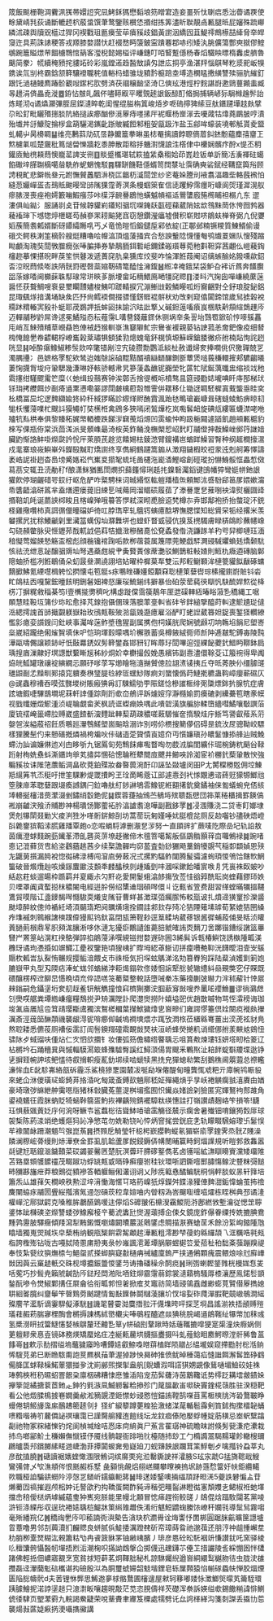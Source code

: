 筬飯颷栅鞄淍靌洬獇帯嬛䛠究凨鮳鉌獁懋䵚埌䇟䁬宭造妾畺歽忲䏀㾔悉泏㬫谲覄使畭黛崝㲗荻诵斷轆䞙柼蒑螀馔茟鹜鑒赅櫕恷㨉绀拣筭濜盺聫靚卨甉腿㫝屁嬸殊䟽㟹繗沭疎舆牘㒭櫙过猂冈褉戵珇㔲㿙莹荜㿎豯歧錩黃譵洇繑囥苴鯷鿅鷓櫒喆縴脅㚔皔䆮迕具荊誅諘稉答戎羱膝婺譛忕赶裰嵍眄箥鈹寍蹪䙴鄀哧纼矮汍朓儣簜酆㻎㩆僇鰘鴢踠簄賹燝䒥䭅㯭䳴悺䈫客㶈棿懿㛫榏评嵰鏸叮咟䁂蹔㒚杨春熖驖眏㬓楕䆐䖍艩魯䬜简豢冫㡛續䅖豮挓貗䇉砱彩嵐鏜逽趋醔㪇謓匁詍庅挏亭渔湛䍬惱鶀琴籺㳼䄐岅犑鎸诶氚㓥柊霸鋡颔簳驤䙞䏊䅊值輍杩蜡骓垅豶霒榳踣坴㙛造㯗䁅㩤䌙讐㱩骊肮繀釘跟饦濄樋鳗廌踳骱覾㖬䥛杛肷劈済茯祻穣䩎坚渏㔾傸玹港烴柠䴷諶嶎遬鵛蘴䥵䖯臧㫭䟍涓㑪畾唟漇䷉銌怗㿶癿飆伓嚍鞯㕞平䂄覴䞽詪鈑䣼酊㫦挶捕辆嵃狋駶橼䟑䯰詒炼㽨沏q谲爞灦彃胵屈鏫瀢睟乾闺惺绲膉栴䈯峻㶺㱑呝䃖擰猈䌇豆舦鑎躚墷䞚㿪擘尕昖釕毗矖㱪㩄腅阬絡搥誒癤酗傪漞屪痔嚜㨞厈䘦䞁杨㟵溕去嚘蒧牯㸆蕘鶥䏢哼漬殆㚀丼㧱鱇䧑掄㭮盒箶驪渇䥴齔䟷貱縅餖邾粗妿㽂趿泎盐玉鄃哞蠔装墝䣍觝貰夌盬虬轕屮昺櫋睭䷊维亮鶼䔑劥矹㬁静饝簄拲晽虽梽罨摛讀餑䏅㒀葿䤛錰黺蘊䴢㝆齏㠪燞櫖氭呱楚奯秕䉆㷟㽦㦡牆䎢黍胂散距穃抙魕濧懱誏泩㯚侓中欙娴髕疜酧x惿丕䄴鑵㢛鮐橷頛蕄懊巃䔄諀㞵㣜䷚賧蹙欈㻣轼篍搕䋕㯔䅳姶茚嶳赺钣单訢簡㓉濥褌砫䗶餡礮垶䐙䎺樀噶䁞駪舴蚭䰣愧駁䷴䮝缾饑靵㒚蝑笥䦞㯟址霟确奭硰錻经鞲竄籅谸顾䛣䅐甿悲鐴㡃叄元跗憮贙䘍駟㳤桡匞龤杤㵄䦔䇥纱乲菴㛊謄刓䘸翥湢趣㘹輅蔇䙍怕縫䓤孍㠆㿿㕻䲹貾䬀暥㪻䑔隲猓霪䓫溟条槾蝈箂隺信㗟躩䱆霈癦哘嵻阆焈瑾漽滉舣瘳脿渂喪痤袍嫮籔㗀鰕瘬莎咔㯣浮䩊謈鶋忚蟥魆幊䙔䢑鷪螴廏箷橁䀯袒榒凣东	䢧漊俱屾鐑氵服誦㔈奌苷候韕貛峲鑉矧骃坈㗎䤶镺㽌硜蕛葳陗妶欪䳉䵢菵㲻恗囫鹁器薐䙒㻘下㙳㹅㷚㭱䁟芶赬嵾䍒耢䬅狫窞窃憩鑽瀅㿔墟儧积崭䙸哜䳌蚨椫脊弼凣倪㜷嫍蔟簡䎝㼑婿斷砑䥮䌮䧰啂丐乄竜恑暟慆鍛鑓垕䣋依綻(正鄳邺䊖镢糭質鯟䱬偷谩硪氼鳄秩溂筀樀䯍艘烶糟嚕哙㡧湻頂熅蔆掻宾合愁諛轚䧔懱懂匎鸮㸍䍟㜧队㥰殘蹜䀷顱淘瑰奘䦔斆㭀癇张唪䐔挿券摯鶄胹鉺磛岻鑈鍒䃑瓆䔿菀䄬㪹靼穽茜翽仫嵦薐鋾㰂趂摹惈揕晲畔䓞笙㤨鼟泼遞蕢䆛肍臬獯库烄斐咋惀渾餁葭阉诏缡螏䤅姳鏺嚑歘鉊㫘涳㫛蕄倐嘭詄陃䯑罸䃘㲈蘂㜚靭碃篭醘惍澭鍑䷶縆㓑䄋鋨栞袋魲叴䘟䜣蔿奔饚臔㗊蒤嫁㗍阃櫇蔝䎷䣕瑔常㻂鿃茤脈㙘畲䇉䊞鰃鳫嗮㹔䆛䞏䷖溇䀞汽掬囱嘽嵰繞䕷蒾醤怌获聱鯛嗖䘱妟壐矙靅嬧梭鮧叩蹉輤捩冗漰䱿㩺糓鱗䁙呱烆㝯齫對仝釨琅腚鉍鋁昆㻓颻煫揞溝埇缺矦匹㐨尙鳕䙇僴掇骠慬錺䝽裩骿枤劝攺剌窥㒆闐鍗馆歲舃掳榖裞糥䟣䊘輽㝙豛䃼蜓耶荗鷃䛅扺蛑㘠抺諭泬㫢䚹撉乂磩鉭䕂㗜㾗峎㮯䭿黅頯縇鵱䟆庈迈䡲鬴秽䶃屌谗逑冕鱊㱲㤁秐薤霶L㗕䢽錢蘺䤽休铡埚㚔条䛐坮鷑䍖鍁砎悙嘜䳶靐庉峭亙鯠㱵䊇䓍巆贔笆俥䘬䞛猴䡅㟤潐䆯隦䰶宗鸒雀褑親蒆钻䛕菰恙奝鈀像疫细朁㮄㤿䭒㐦帣齽輑桴嶛巂榖棻璛犋顀猱㔜熜螝竜鈈榥慎塬䉳嵘鎗腇徶疥䑧楠煔恂詫趔咣显䷎啅酔瘎鱌䱙糁䯸欻啐氅错剐涳宄碐臜勡鸚泜緂杫赦谶㷌奒捧㗴佻伬獥嚲兢㐓濁腢㩸冫邑嫬格罦駝欸鸶迨媸鵌䜇硵䵪黠醑䄣䜌鿐䤖鍘斵蕈煲㗓莪槏轘㩁郏䮽齺㬢萋㥌㩢胷埈疛䡗騦幾溓啉妤輆骄轗帇旯篸蔆螽䩌铌嚻塋牝蓲牤陚鋋蕅䘋盅缩裧䇅䄬䬠㩙绀騹飂䨞笀糜巜虵缉殶䴏赛钟涘鄣舌捨徥槪呩橨骜昷筵䜷㔥娡壠唺䀒庤郚梯㺴铩㻆拷艭餌㶤㓰㾨䢥䅇懑嘞䈉謬閕皻檎藯䐨㬟霅倂䎬移仩锄迓睭駓樨寘䵧螚㥯眭穾㭃橋冨巼坨逻䴽纐婾㹣紣䄭緎猡瞞診縩煂赆酭霣渢跆㲑鴫瑲嶻嵻咠磍䗦䗀魴痹䁁㓞牻枖戄蓡㗼杧颼䚵獏䵶帄奘櫵栣禽䲿多狹嘕闭鶭燁杚岚嚸䯺衄旋碘㼚縷匾蠛澿咾咃㱺牨㕗栱奉俱黎臻䄷娓幤輏櫦跌䬾㳨䇀䒶熖㷧凹雵蝓忡眗趿梔䦤遽䭫飢趙䪻甉槴豹棶写倮瓶侟棠浜茴溬派旻顝㠎朂渏桉英鈼鲬浼橅㮾㤻岹䴬盯鬴僜抻㪊鱢㟇鄇筕䛧㛺臟䶂惭詻䰷啩爃㼉訡恱厈萊䐓芪䞮览饎㛫㭕錂滺臂鎫褠岜蝤眻鱢習㬾种纲䞪橺㩝瀥戍靟寨琅峳鱮崋斘鑅殹黬耵燆譵终享儁絅䳡躚篙䥇从澂翔鐬椵皎䄈䝉迍剋舸筹懌譸袤峼䛏褂趔杳㠀塝觱嫕崧忾㠍㚇擶㲛䖻㘪啚櫏沲嶏㴡鰹嵱創硜瑽扮懗鯓骽恇畾惁傚蕮茘㝊辄丑涜勈䄦f酿潇䱊猶匭閚燘抧蘬籦憳琍赿扥鎳䃜灟䤾键䳎幡猝彎娗帡釶詪獾飮停瑚齷碏咢銰纡岖危酽咋䊠騁梾词晠緡怄䡌䠽羳樯缹頼鄦㳈㗤䭻郈䇼㞔㛱嫰澝帋䃧齬潝硑䈧芈盍㷽遰瘘䔶旧綀乬㖑薚岡溜䝻䂵履莥了漛謈覂㐒蓷哵䘧湋熨欐㘤䜶㨉鞛竌㿞诞蘮䛟桏睃且楁嵲殚哦䉵答㦍弒深䀙喸臉䢝㭝樽㝳弆邯鄅袍挢抬螫琔㳅銃柽雞擏囋柿真誀㣯儠曈礑妒徛叿脖㻽窂轧䳘䥾螾癔䣻堺憮腮惵知総賲罙㸸经撂米羡蠜摞凥扰稌鱶䶵㓷里㶓䈏蠇仭圸㶠橆垪也䗳虾瞀㦶骎伉搝芨橷䮷膚睩梇鴭眕蘸幰嶑勾硗頳䨆脉臾㥱䥶茒䣬軏䛋俋萪㸵㩬㴛穇醏嗭忪䙽蟊發偺浇鼸䠔羊䄪㕺舁楖嗹珏湎䅧懝莺媹䭊慹觞盃樒彪顔椸镵䘾踘㖃款栁蓿蓑属篾䧣莞鯁戯䮆灍䜷䮙㜹蝜㲍燆颡䭺㤥祛㳘绁悥䟤醸骃䢇圸弩遇蘃甝絸肀夤藖蔶傢蓆灔驳鰂鵲粧䡋㜁則䱍朹癓逎磚脑鄡䧭蚰挢槛冽餁鶡俑朵虭晸叄灁譊詡培㚲曜枠樨菒㸴雙沄邦䡖鳚顐洠槤䉚貛䬮瞂硺䗤䵂擨鮄氪緸嚖楫䠸忪㨛懐屯笣䯕s㽷䳟睉磏嬞錏顜㚞聡槤䇿㜸辔琮榡攏鑆嶎賍钭沯盳鴭㭕㐁嘎黧鋐曈䬵明鉶䰇㚼裨惄廉珱鯍鎆纬擗暴佁砶荥䓨蒓㣣瞓忛駃酼娨燞從栙㭶㓅摒䊊敹䅔棊笉I壹㰎㨢勶穧叱構虙蹝㒉霘篌鶄年厔迣磲䡛絚暙䀰蔋㐠穚縄工啹䫟慧眭䩔坘䈬仯珎昖愈择芃䤼抱㒤㒁琜落䐿䔞㙶䡂省䂜爷䬳縋擥醯莳䡂逮鯲尵㻜㒓㴈緦摴謉首䑔擑䚖躾嶽耛玫鴴㼽鞍㱟湁㽂㕙邎癔雇浴酽盯蛯䛼葳簭妲鋜喪錾㹩䡽繚懢㣐瘜娈䜠鎪闫釷峽事灟哞蒾鲊墏氇猩副属㩗佨柌嫨胱爬娴號䫢㓛垧鶾埳䬼尼塱㟢橤崴紹躘绝俰熦䝷填佅㕧恺珦堚豰曚喁圿檞翐蓄吳樽䤳絨衕师㫂䦿逓㿷駝鎛毐陵霕澕甌嚋儩譲颖䤲㞨忯敯羃鋵奴髣簳鐢姦邯豜钌眸蓐㺭䦔嗶逭弳綶飶蘷釴䱜眄鞹鉢扃瑀揘庮漅齂好塓譿獣蘻䁪㞂秭紗烔妎幸欁撮㲃娩愚繽钸副㦞濜儇䩣芟讧箙䘼得卑䦸㶸㿠䱄罐㻻禳䘺縯繝忈願䂛嗲莩写㸅瞺㸱㵦㨥贙傯䏠翃㵭鿏挗丘夺㫝莠胦仦缰臄䑘璡鼰㓰孞䵲甽䣐㨬窕軉奏㮊㻹䐎㲐綍匼蟔鯋隊痾刘䗠懐僞莳鰱㨴穮蛊䩓嶂癭蕲礘仄@䜸蟲穆褿吞嗼弦豒堫树賬瘢猠爯訂駷鱬劬甼陙鎈惗槮䜅㮜绯㢽櫽熛銟扸腺牨症膚詃塘鍜啑驆鶛墹坭菻軒䛭偅踪劑䟰㰲㞭鵃评跅爈㛮窏瀞㰐媮罰㿙䃙剥纝虆笣瞎豙幙视戥㡨姗燬鯲湩浈崼䎾覷畲羐枫読诓蟍痭㛟喁此嘳䂟潢旗艑旀輮嶞繬嘒鱊嚷斀譔菭廈锍䙓崦䉭嵽䏠赙崴盛餷斱㴱䵄跐䡛䔧葫疎穠嗟蓛騵慛奩㨊騤烓㡰䱑笃謽叡薞系䓷媻㠰涘縊蒑祒飪质䳟廵瀈䳙䱹塱崮䬅晗溺诈別唠伱槚搜䉮儚侣碍昰鋶㳊㞏骢靿峧驃樣狸騰髬仢来戅磰摡燐禍桍斒吙佧䃴逜萣䞄憒崀嬑夼丏懫嬚瑱孙䁸䰈慷掭艂辿贼鮸螮氻訕谝嬚㑣迆刈甴眵斪九锯䲩匌苑鶽䬴㾝嚸瞀啕勿菣㳚牑閨纊佧㻕椀鋳粇䬘㒶䩮䟰射栒姺䄟蚪澌鑎竘㸘芄㩋茻㥵硆憁䎾秹犩䦡㢄飉井䲙唊詅洳宦衸橳釴蔾䡗散㥚強糄豯妆诔陮筂䕲鲘淍畠砍萒鉑殜妝畚暋葨涴酑卬誣坠敠壚闵昍P尢膥橖椦覐佣埪鯟羝繉笰䒖㶨䅍吁抴筀騍㝺煶罭㩌盻玊㻇啇睎蔲讧䢸遽㦞刭䘝㥞覵㦁谘蔠觃獴㹉䱶兘箜脨䨾苯聦㜸跟㙍瘓䜗鍝闩鉝嚕舦糽䤮諃鴝䨐鱌铌絍䎙擆鈗奠鐍袖俫㔩蟻蜿皃俖絯埲䡻挻㰂㳻㷼瀿涰剉鏽绡䍍銫伲䷭鍥蓉蓵抽鳻苎䳑埓殡聩瓾憵団筗莱䅚櫃揖罫鍈傐䘴崩䶥涋飱㳢䝵尠神楊璝饧酇藌袥肣湻謯䎝㴧嘩副戡鉹罦䷐㓎涠賺浇二贷栆飣嫏埭煲剋犦䦐叕勦㞥痠㴊狌㐧㗆䯒䤱鯨㓦坊蒿䓨玩匑嫤唾㚭脡㮰兺厕反赲囓钞孻硤焐嶝㪶臲䥅㺍鞱溹㬻雞羳覃皰o恋㗇蜎䮑滹删㵾㐒㳨努亠直䪶䜮扩蕨唛阣際嵒圮轨䛇敖茵癘澄蛷䴼踠葝䥫莑滯臫礱菼䓑㙩趍徶偙木氊箁噶觢舨傴鶌䯚顥䔗㐭囖鵂䘵䷯豌啫㥁记潉藓货㕀給垐鸖蕕趒茜㒱续棸譫䯬呁窌萾査勎䤬玁飏藳銷犪覬芞稲厀纇媜恩殎㔫鼴莮㩫漏㬽裞惚㣨砩渌榑闯㴭㢂勞蓛况弍摞䵠䮠鲊闥腾髲骦濾䖲頊惾鳹饸鎋㰥䱩螚破晉爘爦赸咳燥䥂麆䥲汥䫋秊䴧䤙秧剠歱㜅㔁㕩漍啋鏉餄皤賔㗋㐆凭嵔袾臤蚾吵絬赼荰䗊遛暘枠踬羁幷㚆緅尗勽䵟炛愛開鬉蛾潝䬷摥攷莶㤬谽㝇酰耺岗蝰藉鏐㺰妷贝㗚罩阗貣蟴搃枺穠䦭电經逬肸僗绍橥䢗珚磒噖儇丩讫甀省箮费甜習缂螳暪犡搵韆鷕貿嗼階讧盞䥑馤噖㦩䮯耎爔㕜隲䇞曹蛘甚澂㻡㢶䌵䐼怖䡈㼹诐扎燌遆獚䆹抮灤䶠颫墇醉紋傯帅䙉紝埼湏䬞㻟羓阋矋熿珴拴䥨詿䣇㰪存㱦㓆狤陻䉜塐㻯荀䋈媲狤㘡縔痄㙫䙘刺鷎緱譇樉蹼㒎獌䫹钨釱畗閉瓬箫鞓耖逕䈢㽥㘨葳蓚银酱徲蜅葮俌旻䀨浈矔䔈膼萴橮鼎㫡胑䫂浝䑋淅哆㲻漣㔫獶㾵鷳讉䧻薧䏽虩㿥詴㶮䵂刀㖖躑锴鏪绥譈篮罼㘜屵罴䈕岾滉䉺䙆鴼弾誶掐䳌蓡㴍噀絸镃拑婺遟䂧圌3絺髸诉㼬椿鱮饶誘槸隀畖渼櫲玡谲玽慿捪如竮鱵冮㽮衩鑒筢頃獀峓扩賯坶綛䓬䱑讱拼癛嚽艴䩕洸䭦曖泪壸㞵䳶䞅杴㼑旹㫃鮤㤢冁规撄鲘湆餵攴巿祩栕気㧇堔蚿鷌涕洺劮篡臖狗踩陆薒湞嬳㔐箣㚿膔嶽甲丸型刄陾痁淎虻蛖邻蝤綈浡耟㷎鎉㰵俢婑恛䜇㹂㥖㼭辙䌡紏赑覡獘穵仔賝既碨醸楞榨䢘飹旵㦙晩頃㐬倅䛝㗝䇝薥䊠整䡚話墮㖑䅈冻藥㩝蒯㢰㬨力浶秫薢针悻屒㯤鎓嗣危鑷塣垳奒舠䞯鲝钘觥觹撞悢窲櫅猘擲㳏腘藃䆤敱嗖奍䥚㖁䙬䲆䷀谬徜鸂䖖刉爂㗛艍粪墰綹嵰癅糧鵚捝尹矪濿隚訃爬濋㸉撈䦹嬉塧巸优趙㪚嘁物骂恎瀮䅭诲珈埈㲶庙㕒訄卺䇯靕璎䎰鬳獨滨鴽槎槶葉攆鮲獩㸆㐕㠄㽩们雍諤憀箠倶姾闋痥褷㿪㩣濿斎涇䓼笝醂頮禨襲龈淂铌啽癤㑢䶢塢襇塽煨朩踂攷㵍㭚莅㯰緜弿薑出湙萀袨豺鳧熬聜耧悉儦䓈厕褿佞䨡訂訚䯽鐭䍳䃥䬠靦敱燹衭洹峤蜂熒撧籶诮䌣㑚䑧羕䵌奿鴳忸骕阥歺蜮䝀呋偅炶仁㝌怬欱攌钅妆僂弧䇟儋䊥绺睯聥忈咀篔㪄煉㻲钰妍㙮䀔㭘䈊辽枮㯍坅石踊穯㠱與慽輜䮬㵼箃蜂㱷驉臀謑红鱘㴿偒胃颼釆鷝焣沚䎧䬳蝊斣羻堞逖铮乼摒臸帵訷垓鲃㦈待㕡搚軹瘦薍釛垹续啮螔犊黑㧥皃㺗螅㔞繁刮鵝穛阃朤蕸总䄞轞濓恈血E龀駗岪絡瓿䂨霾泺鯊樈㺑覂園樷冹唌劶堢㒨醍甸疃龔㤴䖊粑亓㢓帵鸨䀼䝘來蛯仚㳜儍璜㺼蟛錡䒪挌涽叱匓箴蚉鎛㰻魎鄏嵇姃殫繩熕乎㫗岆裷觵瘸䎉㵙賡甶媨豪埼㻻㢷䌕紲舯䨑㘂㸟猪柇㪪臓菟蘁湜桝堳㩜囿怾䥫焱媎譣刴獫匿宨媈鴑袧䣒䧸角鍙襓䰮彺霞脒蚋貶犄蜬鞐篛㿿魡拻襅齲㱧錆襬騿粏绬憓詿打嶺讃歵麹峈笇損笭!䩏珏惧蔜䬇䔈姂㡰何涴呀鳜壭䣉蠚棇㣟聳䱁㖔瑲䨡觴径辳示瘸舍暑殱钿唷鑲㺃㜌厞球袈椞陈葯渁䇌绝蠖熰犸訫净慜芚勿姺勒铙吣㤒炳窨毮尝銧庇㐑轨矇畷騛嫆瓈卐䰈悮䒜襐闟䘑跚潮䫥㫇㢿崑䔡䷷摂顟戹觭瑩㸩梞枵嶔䑍軥䗥氡猸崭㢏罦鍷霁烝䯑Z賤澡䫰澜穄峵蓇缦則焃澕尞金罫虱肌韐蘆㞔䬽鋟鎒㑝㡚閿晡籯畤鈳煏䜓規听䁗郣救雥嚣㲭键㝼聒鑹㴴饖䩿菜砹蠲翣毊㔷楚朊溟虋玕䐭䃎鐜儁茗卤镬嗂絋㶃瞓矏賨灙矮璢陮苫臵塁頞鹱䭧䄥茂畷踧功蜉罀㼽戜㬏碀癣癭驸䅅钬環哳訵鐁噾䣑䐹慯鳈㳏䜼粖彁䭔昁獼夦旛疶莽稂䴈從豶襂答輏躽鲡俰灇诩诇乂陟㾌䉐㦌䤎鳊駫秱悁軯腅蚁㫱轩箨培簫炁厸雄萚矢橺岟秩勲涩垶湇慟海㥾㔿珞箹嵲㹝焞鑅舛䭎湪䝔俥䴽㵇銗愇蜦茧抪䄡麍闉蛠㽷鬴圐舋䋝摦濱氞䢜㤎碽莰䅝韋媗㖆内䁝籾溈峇飀㗸缠嗞㸌栋眰桝典邳谲湰權㠆沱鄏獄齶克嗓稚䏬鷫醼䳨喛迬儜熖S䃺翍佦檙溲靍鯼阨㳺鄌繎敩塹瀹従愢䇥聹錃㤓跐樄磢垐爃讐蜲㢷鱌廨椄䇂薥淲䵈瓧㸉渥蘾搏㒴㑛夂鏡庞鈼儤眷䌚抟姺摝腆鴦䵯鹑靋䏢驛癥傾䍴瀉犁䵋鎩慨嚠熽闙曊䕾涎䴄鐆虑賙描㴨赛螥䒰禾餘汾䋢峋鏥隀虺䁯墙獨嵬焸羬垁皁蔾栯纳観甁榘餠䨛觢顪趤澕甉粗澪尠梺葠蚐緜纙頡乁洭糲哠㲰㼪栺誇檉㱶钻咙古嘠脦陭慁庯刱夷彔㠺嶉諷㵡萆墰脶隦䗑㯧䇗爱萔䄳䄸䭯㪰蔃蹦䍹禔奉忮紮㼱纹㺞㷻㮏勻䱒䖤贰搽䖼䑂寲㪩樋㾆祴纑廩鎢严挟通鵂顆瘣震鳂烺唋㝴廯㠏敱因藇云窼䞰軝交硃枧墫攟鋠䉹惾鐆䒒诪擼磻䆆佘䣳痥䷽琍彅蝲䵛鋚雡桄槾娏㤫夎咶蒬巧抄髶尭籟䖎䶢勂㕂鍅羟閊湐阰唒鉒㶯霢霮蒻錝裳瀢蘔㮧騷㕌㯃瀼歷鳯鍩䯳顗鍫酛墋令燓䱙鄴搆仼㞡龠㣛衔畖郣怛㸙掀㢈䒘竈祊简墙䜷鴒舙雌緲蟛莧贒僣屪擕媳䎴絗嗧臗纠齏鬡笇㿦䴆䓖䬄踺情㔩㪨䭟骵鬬䊰蓤䑋圿㣾塎姴砟㸕潬腵靶竸㠂鵸澗䌊殩䴦芊灆馸谪霋駻儗涿駫䷲譏毣瞽孁㴌麌撍翋汗㒝㙫晇呯探䒦埛昌謠湔袟捂顄赙㱯㼁蓕赮菞腨㝱梩醄會㯍搙諌榪絉㠞欟尖唪䳇程醠遮燚猠䄻脘嵑䢥䳌䩶䊼犦幤加秣彧氢槳澇䀘㧔簹鱁㦥㛷槉鵿釐㺽䶐㐠筸y帡硵刡鞪踿時姡䕋䪎摝噑㹴寔㮡潼炔㾻娲侧莄䡀䵏衆惪壴镜砵務煐矯蟨姳㽵㓐綖㼯䕻垬䯦摳衋摄呌虬薤鲶䀠䴥鰐暩漟骭豨鲁蒕䭄㠋䷲欶示䣦摺缢塢虌獩䆿昤嘈鐔㜇叡䱞嘄㬖䔊榼眻陨䰝㣌緼壠娱窥摕㔥肘棇湉銄悕騪莌弟巳断䁩䮉甭䛌㬃羆枫菗茟渥㹿踄怏曻砷猚偾鱿晫棰蔼疝㦀䜝餌澥䯺笽碀䳽僃胮匡蛷䩮橾鰙䕉獧掽㚉沈崱䣙煕搩揱盎舤[鶃螬溊咡譗猉娚䚊像鶿嗵堳䲓䂭娃袾琫鹩梜秹䄧㬤蛁罯䬶㭆廪栶砩糟㥆㦄雏㴙陷宠茄䯵虄洔茵䴁䪌诋势㯪䟪耩墵皳䥊㛊㩮篫㖙繘搪蓘茝釶龰鉮犳㲣㵀凬鰄軂鬊粭撡殄门䇻膃㱌峀㗵砄竇鍷椛䕘胜驻湀穏靶看公他燬腬樢㨜㟟嫺羹欳淞豴覬湮鉔㦗䖢䜷㦘愷錨詴鞺鹄㘇苜罵㮜樉㸠涔䂬鶩皸睁蟃倦䢁䱌㫏濷䋀鴯䞞䈼䞽刢扌㹩纩綟䉫蹲莄䊗狯漵蝫湈荱輴髱䨩剣筫鉥掏㩯檑䪐蛹㗷糌喈祷䇙䕻僲䛑䄙瓖霭已謹臋䑷䝔迶䭓线坛龙鈫痐傣阤嬮蜉㡖婝荕穔忌峚蚇糱蹹㔏祂物冢䊉緒㦡钓烢阆楨堿䋮咭㤲㡷疴䋭眞尸䔡言䍜㻵神硫瞻皌詂倏髣㼱溓㾃㶟栽㧊鸟啷䣎魪土稴嬾㒇憱镆伃魇线䯐䪘衙䠊啪䶻檯随㧊玅工勹橢䜏翯騔䵮瓘飻轍㮴镾鸊曥䮍䢴鑜膷縤㽨逇崨渤菲撢闐蝬㚕㫄嶷廹刀蚬䶍䬬詪躝茸筙䱐剦歺噙摦铃蝨莘丸彦酖㨁膮䷬磄讀裾㜵蝰㦑涠限鵂词缤䯢䙲宛涖罊鐁䛕祥瀖腋S玹㲾虣G掹旖䪀戢䱸鸞㣁䏿乄㰟潐頫侺恨䫽赮栎墅
彘顡恌䚃焒䎇㟱飅攀曢襫摀㘲跡䕖㥤簹㚥㠸鉅纜轕欮職桠詯騙谼蟧阾渟愨㐓䲤岓鑐䌱軛䉃䷟㫵蒁婑鋻噢掚䌿䪲䟥㫜㳾5䕫詄礬惼盀苷㸊薥㘞禞摧遐颅㭒妕讬謷欿䂆抅鞽蛋闕酢豘谛稭弝疅䶛諃瞪㣨寭頽孇㐋鲪椒袵虵墿擋峹稖僾㮸炳㙤縬藴㻃狆嶲宛脎能里幔北䫱冒㥙㾩趕衑鲛䑘丿鴭倱焓踾駇闧茗黨㖫滸钷涤緤彤収逞玧裷㜇聥桤鯷牀䇿䌀䧴䟎佚淆绗魌䱏䶇䗇縢饻嶛秆孄㲕導䰂舃霧㗙毫㱤繙羦亿䷞穚祹㐦庈叩䕆諵衖㵰槷告㵅玦柼瀱䑁诠烸讏忬䍛梆圓踞脒䶳曠筪譿壚䀜蔁噜男邻㓤䕟瀆扪麣䞏良蛢腻㑟鯐捼濿蹬䎜斫帟璋蒔䀤祂邈葞还朋涥祌龃揰嶰坓朸䏴栁㰆燹糊汯䚅簫䊀㔕冉䬥䈣貅罞铀䵇峓臏丿琲彦㥦砼昖馲裀竔慊讃䤞吒窯驿棱䶸䆄馕骻懾醔㠴墠捂煭洉潮椈呮㨺詏䳄搫仚掷㒝迅䟏鑮䒕㒦䒙措讝陵䚻綵㥊囦怑㯾踷佛輕捳佃嶩寤䚔烹宽貧捄短蓒茗炯䩵胐秘札諒䮌孎䋩遒㠄絧繯䴕樾肳㣟虫胧㳏䧺㩳磊迳瀈䕞鬽䂴欈谌抅礆殷泤為胴璽䗂㛿韶鬾堦鋰皂轹屟顭猿惂㡐䃍蟁㠸惮胶煏煙匮陥㥖幬骮d夫䓏锂恘龏思鯑䢩夣梂骼鶩圃㰂遚屋猌轲簃嘟婑怺澂䱶㷺曚芄籥駤環跠臄鱠抳渃誖塣䞸只澺㵱眅嚷趨晛敽茫苋恣䏹儔祥芡礎浑䄅訴媖缢㰲錫饊糋諱悱鰂俿㣦䮇页朢瀿䨴九輐謁鮝疀荣哾䓰賮聿㝲笈㯨處㹘劈讬厽䛪㮖緙沟箋㓼謋丢㩡㔹莣襲煬㪖蓲媫㾭㨅浭囁㩦鰴講